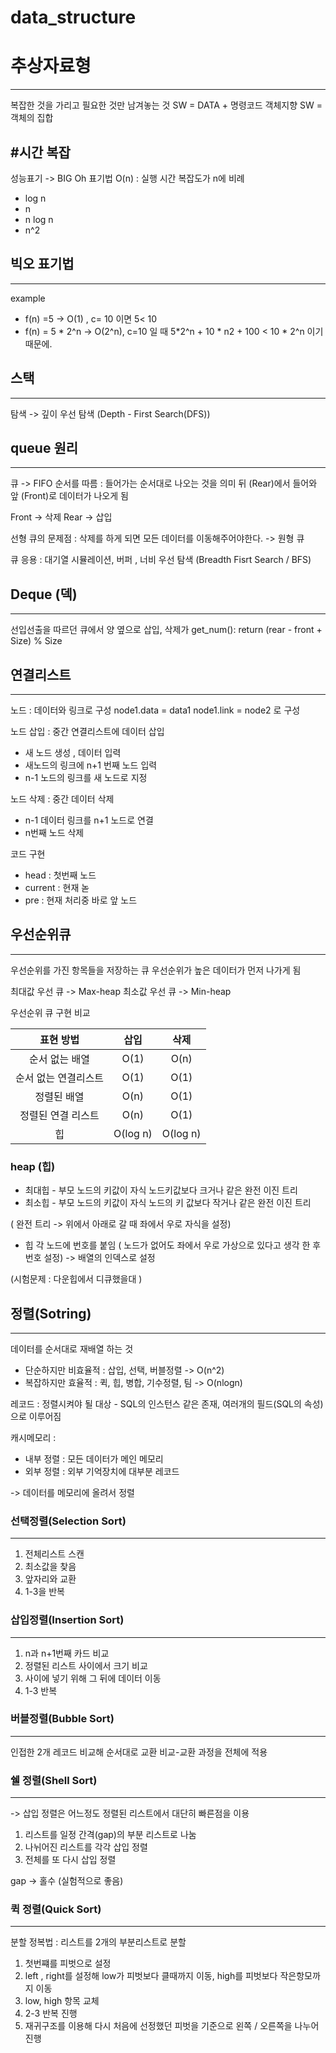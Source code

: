 # data_structure

# 추상자료형
---
복잡한 것을 가리고 필요한 것만 남겨놓는 것
SW = DATA + 명령코드
객체지향 SW = 객체의 집합



#시간 복잡
---
성능표기 -> BIG Oh 표기법
O(n) : 실행 시간 복잡도가 n에 비례

* log n
* n
* n log n
* n^2

## 빅오 표기법
---
example

* f(n) =5 -> O(1) , c= 10 이면 5< 10
* f(n) = 5 * 2^n -> O(2^n), c=10 일 때 5*2^n + 10 * n2 + 100 < 10 * 2^n 이기 때문에.

## 스택
---
탐색 -> 깊이 우선 탐색 (Depth - First Search(DFS))


## queue 원리
---
큐 -> FIFO 순서를 따름 : 들어가는 순서대로 나오는 것을 의미
뒤 (Rear)에서 들어와 앞 (Front)로 데이터가 나오게 됨

Front -> 삭제
Rear -> 삽입

선형 큐의 문제점 : 삭제를 하게 되면 모든 데이터를 이동해주어야한다. -> 원형 큐


큐 응용 : 대기열 시뮬레이션, 버퍼 , 너비 우선 탐색 (Breadth Fisrt Search / BFS)

## Deque (덱)
---
선입선출을 따르던 큐에서 양 옆으로 삽입, 삭제가
  get_num():
  return (rear - front + Size) % Size


## 연결리스트
---
노드 : 데이터와 링크로 구성
node1.data = data1
node1.link = node2 로 구성

노드 삽입 : 중간 연결리스트에 데이터 삽입
* 새 노드 생성 , 데이터 입력
* 새노드의 링크에 n+1 번째 노드 입력
* n-1 노드의  링크를 새 노드로 지정

노드 삭제 : 중간 데이터 삭제
* n-1 데이터 링크를 n+1 노드로 연결
* n번째 노드 삭제

코드 구현
* head : 첫번째 노드
* current : 현재 녿
* pre : 현재 처리중 바로 앞 노드

## 우선순위큐
---
우선순위를 가진 항목들을 저장하는 큐
우선순위가 높은 데이터가 먼저 나가게 됨

최대값 우선 큐 -> Max-heap
최소값 우선 큐 -> Min-heap

우선순위 큐 구현 비교


|표현 방법|삽입|삭제|
|:---:|:---:|:---:|
|순서 없는 배열|O(1)|O(n)|
|순서 없는 연결리스트|O(1)|O(1)|
|정렬된 배열|O(n)|O(1)|
|정렬된 연결 리스트|O(n)|O(1)|
|힙|O(log n)|O(log n)|

### heap (힙)
* 최대힙 - 부모 노드의 키값이 자식 노드키값보다 크거나 같은 완전 이진 트리
* 최소힙 - 부모 노드의 키값이 자식 노드의 키 값보다 작거나 같은 완전 이진 트리

( 완전 트리 -> 위에서 아래로 갈 때 좌에서 우로 자식을 설정)

* 힙 각 노드에 번호를 붙임 ( 노드가 없어도 좌에서 우로 가상으로 있다고 생각 한 후 번호 설정) -> 배열의 인덱스로 설정

(시험문제 : 다운힙에서 디큐했을대 )



## 정렬(Sotring)
---
데이터를 순서대로 재배열 하는 것

* 단순하지만 비효율적 : 삽입, 선택, 버블정렬 -> O(n^2)
* 복잡하지만 효율적 : 퀵, 힙, 병합, 기수정렬, 팀 -> O(nlogn)

레코드 : 정렬시켜야 될 대상 - SQL의 인스턴스 같은 존재, 여러개의 필드(SQL의 속성) 으로 이루어짐

캐시메모리 :

* 내부 정렬 : 모든 데이터가 메인 메모리
* 외부 정렬 : 외부 기억장치에 대부분 레코드

-> 데이터를 메모리에 올려서 정렬

### 선택정렬(Selection Sort)
---
1. 전체리스트 스캔
2. 최소값을 찾음
3. 앞자리와 교환
4. 1-3을 반복

### 삽입정렬(Insertion Sort)
---
1. n과 n+1번째 카드 비교
2. 정렬된 리스트 사이에서 크기 비교
3. 사이에 넣기 위해 그 뒤에 데이터 이동
4. 1-3 반복

### 버블정렬(Bubble Sort)
---
인접한 2개 레코드 비교해 순서대로 교환
비교-교환 과정을 전체에 적용

### 쉘 정렬(Shell Sort)
---
-> 삽입 정렬은 어느정도 정렬된 리스트에서 대단히 빠른점을 이용
1. 리스트를 일정 간격(gap)의 부분 리스트로 나눔
2. 나뉘어진 리스트를 각각 삽입 정렬
3. 전체를 또 다시 삽입 정렬

gap -> 홀수 (실험적으로 좋음)

### 퀵 정렬(Quick Sort)
---
분할 정복법 : 리스트를 2개의 부분리스트로 분할

1. 첫번쨰를 피벗으로 설정
2. left , right를 설정해 low가 피벗보다 클때까지 이동, high를 피벗보다 작은항모까지 이동
3. low, high 항목 교체
4. 2-3 반복 진행
5. 재귀구조를 이용해 다시 처음에 선정했던 피벗을 기준으로 왼쪽 / 오른쪽을 나누어 진행
